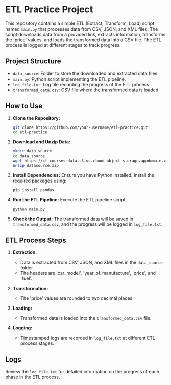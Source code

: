 # ETL Practice Project

This repository contains a simple ETL (Extract, Transform, Load) script named `main.py` that processes data from CSV, JSON, and XML files. The script downloads data from a provided link, extracts information, transforms the 'price' values, and loads the transformed data into a CSV file. The ETL process is logged at different stages to track progress.

## Project Structure

- `data_source`: Folder to store the downloaded and extracted data files.
- `main.py`: Python script implementing the ETL pipeline.
- `log_file.txt`: Log file recording the progress of the ETL process.
- `transformed_data.csv`: CSV file where the transformed data is loaded.

## How to Use

1. **Clone the Repository:**
   ```bash
   git clone https://github.com/your-username/etl-practice.git
   cd etl-practice
   ```

2. **Download and Unzip Data:**
   ```bash
   mkdir data_source
   cd data_source
   wget https://cf-courses-data.s3.us.cloud-object-storage.appdomain.cloud/IBMDeveloperSkillsNetwork-PY0221EN-SkillsNetwork/labs/module%206/Lab%20-%20Extract%20Transform%20Load/data/datasource.zip
   unzip datasource.zip
   ```

3. **Install Dependencies:**
   Ensure you have Python installed. Install the required packages using:
   ```bash
   pip install pandas
   ```

4. **Run the ETL Pipeline:**
   Execute the ETL pipeline script:
   ```bash
   python main.py
   ```

5. **Check the Output:**
   The transformed data will be saved in `transformed_data.csv`, and the progress will be logged in `log_file.txt`.

## ETL Process Steps

1. **Extraction:**
   - Data is extracted from CSV, JSON, and XML files in the `data_source` folder.
   - The headers are 'car_model', 'year_of_manufacture', 'price', and 'fuel'.

2. **Transformation:**
   - The 'price' values are rounded to two decimal places.

3. **Loading:**
   - Transformed data is loaded into the `transformed_data.csv` file.

4. **Logging:**
   - Timestamped logs are recorded in `log_file.txt` at different ETL process stages.

## Logs

Review the `log_file.txt` for detailed information on the progress of each phase in the ETL process.
